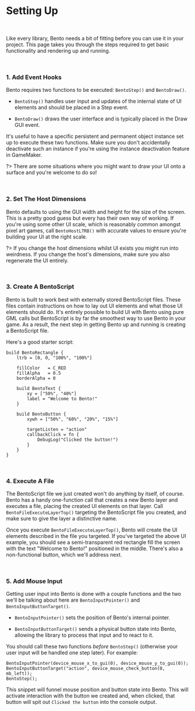# Setting Up

&nbsp;

Like every library, Bento needs a bit of fitting before you can use it in your project. This page takes you through the steps required to get basic functionality and rendering up and running.

&nbsp;

### 1. Add Event Hooks

Bento requires two functions to be executed: `BentoStep()` and `BentoDraw()`.

- `BentoStep()` handles user input and updates of the internal state of UI elements and should be placed in a Step event.

- `BentoDraw()` draws the user interface and is typically placed in the Draw GUI event.

It's useful to have a specific persistent and permanent object instance set up to execute these two functions. Make sure you don't accidentally deactivate such an instance if you're using the instance deactivation feature in GameMaker.

?> There are some situations where you might want to draw your UI onto a surface and you're welcome to do so!

&nbsp;

### 2. Set The Host Dimensions

Bento defaults to using the GUI width and height for the size of the screen. This is a pretty good guess but every has their own way of working. If you're using some other UI scale, which is reasonably common amongst pixel art games, call `BentoHostLTRB()` with accurate values to ensure you're building your UI at the right scale. 

?> If you change the host dimensions whilst UI exists you might run into weirdness. If you change the host's dimensions, make sure you also regenerate the UI entirely.

&nbsp;

### 3. Create A BentoScript

Bento is built to work best with externally stored BentoScript files. These files contain instructions on how to lay out UI elements and what those UI elements should do. It's entirely possible to build UI with Bento using pure GML calls but BentoScript is by far the smoothest way to use Bento in your game. As a result, the next step in getting Bento up and running is creating a BentoScript file.

Here's a good starter script:

```
build BentoRectangle {
	ltrb = [0, 0, "100%", "100%"]

	fillColor   = C_RED
	fillAlpha   = 0.5
	borderAlpha = 0

	build BentoText {
		xy = ["50%", "40%"]
		label = "Welcome to Bento!"
	}

	build BentoButton {
		xywh = ["50%", "60%", "20%", "15%"]
		
		targetListen = "action"
		callbackClick = fn {
			DebugLog("Clicked the button!")
		}
	}
}
```

&nbsp;

### 4. Execute A File

The BentoScript file we just created won't do anything by itself, of course. Bento has a handy one-function call that creates a new Bento layer and executes a file, placing the created UI elements on that layer. Call `BentoFileExecuteLayerTop()` targeting the BentoScript file you created, and make sure to give the layer a distinctive name.

Once you execute `BentoFileExecuteLayerTop()`, Bento will create the UI elements described in the file you targeted. If you've targeted the above UI example, you should see a semi-transparent red rectangle fill the screen with the text "Welcome to Bento!" positioned in the middle. There's also a non-functional button, which we'll address next.

&nbsp;

### 5. Add Mouse Input

Getting user input into Bento is done with a couple functions and the two we'll be talking about here are `BentoInputPointer()` and `BentoInputButtonTarget()`.

- `BentoInputPointer()` sets the position of Bento's internal pointer.

- `BentoInputButtonTarget()` sends a physical button state into Bento, allowing the library to process that input and to react to it.

You should call these two functions _before_ `BentoStep()` (otherwise your user input will be handled one step later). For example:

```gml
BentoInputPointer(device_mouse_x_to_gui(0), device_mouse_y_to_gui(0));
BentoInputButtonTarget("action", device_mouse_check_button(0, mb_left));
BentoStep();
```

This snippet will funnel mouse position and button state into Bento. This will activate interaction with the button we created and, when clicked, that button will spit out `Clicked the button` into the console output.